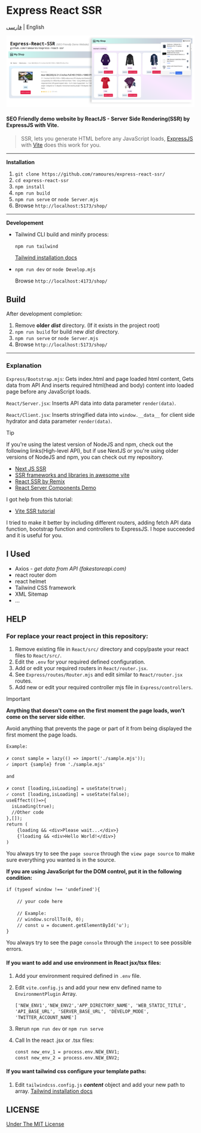 # Express React SSR

[فارسی](https://awaweb.ir/blog/posts/express-react-ssr) | English

[<img src="screenshot.png">](https://awaweb.ir/projects/free/express-react-ssr)

#### SEO Friendly demo website by ReactJS - Server Side Rendering(SSR) by ExpressJS with Vite.

> SSR, lets you generate HTML before any JavaScript loads, [ExpressJS](https://expressjs.com/) with [Vite](https://vitejs.dev/guide/ssr) does this work for you.

---

**Installation**

1. `git clone https://github.com/ramoures/express-react-ssr/`
2. `cd express-react-ssr`
3. `npm install`
4. `npm run build`
5. `npm run serve` or `node Server.mjs`
6. Browse `http://localhost:5173/shop/`

---

**Developement**

- Tailwind CLI build and minify process:

  `npm run tailwind`

  [Tailwind installation docs](https://tailwindcss.com/docs/installation)

- `npm run dev` or `node Develop.mjs`

  Browse `http://localhost:4173/shop/`

## Build

After development completion:

1. Remove **older** **_dist_** directory. (If it exists in the project root)
2. `npm run build` for build new _dist_ directory.
3. `npm run serve` or `node Server.mjs`
4. Browse `http://localhost:5173/shop/`

---

### Explanation

`Express/Bootstrap.mjs`:
Gets index.html and page loaded html content, Gets data from API And inserts required html(head and body) content into loaded page before any JavaScript loads.

`React/Server.jsx`: Inserts API data into data parameter `render(data)`.

`React/Client.jsx`: Inserts stringified data into `window.__data__` for client side hydrator and data parameter `render(data)`.

> [!TIP]
>
> If you're using the latest version of NodeJS and npm, check out the following links(High-level API), but if use NextJS or you're using older versions of NodeJS and npm, you can check out my repository.
>
> - [Next JS SSR](https://nextjs.org/docs/pages/building-your-application/rendering/server-side-rendering)
> - [SSR frameworks and libraries in awesome vite](https://github.com/vitejs/awesome-vite#ssr)
> - [React SSR by Remix](https://remix.run/blog/react-server-components)
> - [React Server Components Demo](https://github.com/reactjs/server-components-demo)
>
> I got help from this tutorial:
>
> - [Vite SSR tutorial](https://vitejs.dev/guide/ssr#example-projects)
>
> I tried to make it better by including different routers, adding fetch API data function, bootstrap function and controllers to ExpressJS. I hope succeeded and it is useful for you.

## I Used

- Axios - _get data from API (fakestoreapi.com)_
- react router dom
- react helmet
- Tailwind CSS framework
- XML Sitemap
- ...

## HELP

### For replace your react project in this repository:

1. Remove existing file in `React/src/` directory and copy/paste your react files to `React/src/`.
2. Edit the `.env` for your required defined configuration.
3. Add or edit your required routers in `React/router.jsx`.
4. See `Express/routes/Router.mjs` and edit similar to `React/router.jsx` routes.
5. Add new or edit your required controller mjs file in `Express/controllers`.

> [!IMPORTANT]
>
> **Anything that doesn't come on the first moment the page loads, won't come on the server side either.**
>
> Avoid anything that prevents the page or part of it from being displayed the first moment the page loads.
>
> ```
> Example:
>
> ✗ const sample = lazy(() => import('./sample.mjs'));
> ✓ import {sample} from './sample.mjs'
>
> and
>
> ✗ const [loading,isLoading] = useState(true);
> ✓ const [loading,isLoading] = useState(false);
> useEffect(()=>{
>   isLoading(true);
>   //Other code
> },[]);
> return (
>     {loading && <div>Please wait...</div>}
>     {!loading && <div>Hello World!</div>}
> )
> ```
>
> You always try to see the `page source` through the `view page source` to make sure everything you wanted is in the source.
>
> **If you are using JavaScript for the DOM control, put it in the following condition:**
>
> ```
> if (typeof window !== 'undefined'){
>
>     // your code here
>
>     // Example:
>     // window.scrollTo(0, 0);
>     // const u = document.getElementById('u');
> }
> ```
>
> You always try to see the page `console` through the `inspect` to see possible errors.

#### If you want to add and use environment in React jsx/tsx files:

1.  Add your environment required defined in `.env` file.
2.  Edit `vite.config.js` and add your new env defined name to `EnvironmentPlugin` Array.

        ['NEW_ENV1','NEW_ENV2','APP_DIRECTORY_NAME', 'WEB_STATIC_TITLE', 'API_BASE_URL', 'SERVER_BASE_URL', 'DEVELOP_MODE', 'TWITTER_ACCOUNT_NAME']

3.  Rerun `npm run dev` or `npm run serve`
4.  Call In the react .jsx or .tsx files:

        const new_env_1 = process.env.NEW_ENV1;
        const new_env_2 = process.env.NEW_ENV2;

#### If you want tailwind css configure your template paths:

1. Edit `tailwindcss.config.js` **_content_** object and add your new path to array. [Tailwind installation docs](https://tailwindcss.com/docs/installation)

## LICENSE

[Under The MIT License](./LICENSE)
